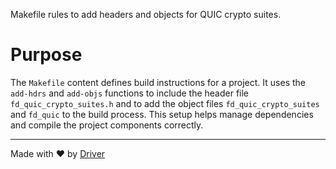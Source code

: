 <!--------------------------------------------------------------------------------->
<!-- IMPORTANT: This file is auto-generated by Driver (https://driver.ai). -------->
<!-- Manual edits may be overwritten on future commits. --------------------------->
<!--------------------------------------------------------------------------------->

Makefile rules to add headers and objects for QUIC crypto suites.

# Purpose
The `Makefile` content defines build instructions for a project. It uses the `add-hdrs` and `add-objs` functions to include the header file `fd_quic_crypto_suites.h` and to add the object files `fd_quic_crypto_suites` and `fd_quic` to the build process. This setup helps manage dependencies and compile the project components correctly.

---
Made with ❤️ by [Driver](https://www.driver.ai/)